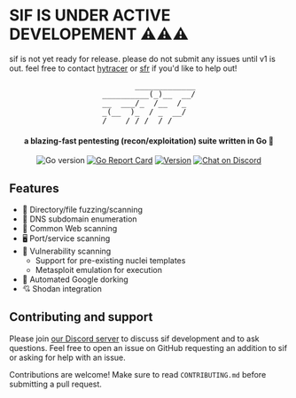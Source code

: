 # SIF IS UNDER ACTIVE DEVELOPEMENT ⚠️⚠️⚠️
sif is not yet ready for release. please do not submit any issues until v1 is out. feel free to contact [hytracer](https://hytracer.ink) or [sfr](https://sfr.gay) if you'd like to help out!

<pre align="center">
       _____________
__________(_)__  __/
__  ___/_  /__  /_  
_(__  )_  / _  __/  
/____/ /_/  /_/     
</pre>

<h4 align="center">a blazing-fast pentesting (recon/exploitation) suite written in Go 🐾</h4>

<div align="center">

![Go version](https://img.shields.io/github/go-mod/go-version/dropalldatabases/sif)
[![Go Report Card](https://goreportcard.com/badge/github.com/dropalldatabases/sif)](https://goreportcard.com/report/github.com/dropalldatabases/sif)
[![Version](https://img.shields.io/github/v/tag/dropalldatabases/sif)](https://github.com/dropalldatabases/sif/tags)
[![Chat on Discord](https://img.shields.io/discord/1102315948452614165)](https://discord.gg/dropalldatabases)
</div>

## Features
- 📂 Directory/file fuzzing/scanning
- 📡 DNS subdomain enumeration
- 🐾 Common Web scanning
- 🖥️ Port/service scanning
- 🦠 Vulnerability scanning
  - Support for pre-existing nuclei templates
  - Metasploit emulation for execution
- 🔎 Automated Google dorking
- 💘 Shodan integration

## Contributing and support

Please join [our Discord server](https://discord.gg/dropalldatabases) to discuss sif development and to ask questions. Feel free to open an issue on GitHub requesting an addition to sif or asking for help with an issue.

Contributions are welcome! Make sure to read `CONTRIBUTING.md` before submitting a pull request.

